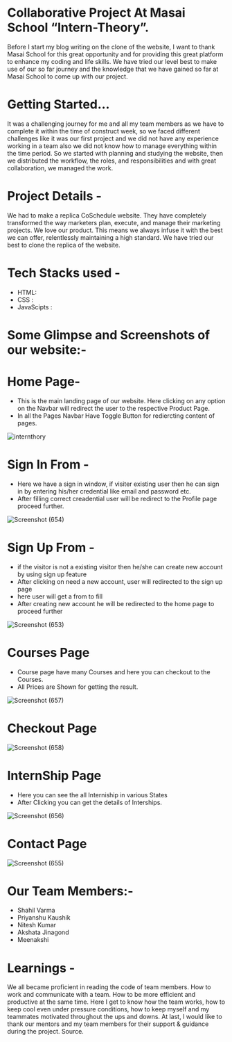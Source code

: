 
# Collaborative Project At Masai School “Intern-Theory”.
Before I start my blog writing on the clone of the website, I want to thank Masai School for this great opportunity and for providing this great platform to enhance my coding and life skills. We have tried our level best to make use of our so far journey and the knowledge that we have gained so far at Masai School to come up with our  project.
# Getting Started…
It was a challenging journey for me and all my team members as we have to complete it within the time of construct week, so we faced different challenges like it was our first project and we did not have any experience working in a team also we did not know how to manage everything within the time period. So we started with planning and studying the website, then we distributed the workflow, the roles, and responsibilities and with great collaboration, we managed the work.

# Project Details -
We had to make a replica CoSchedule website. They have completely transformed the way marketers plan, execute, and manage their marketing projects. We love our product. This means we always infuse it with the best we can offer, relentlessly maintaining a high standard. We have tried our best to clone the replica of the website.

# Tech Stacks used -
- HTML:
- CSS :
- JavaScipts :

# Some Glimpse and Screenshots of our website:-

# Home Page-
- This is the main landing page of our website. Here clicking on any option on the Navbar will redirect the user to the respective Product Page.
- In all the Pages Navbar Have Toggle Button for rediercting content of pages.

![internthory](https://user-images.githubusercontent.com/105913828/190435481-8460e394-9aa4-4279-b677-582f6cc19478.png)
# Sign In From -
- Here we have a sign in window, if visiter existing user then he can sign in by entering his/her credential like email and password etc.
- After filling correct creadential user will be redirect to the Profile page proceed further.

![Screenshot (654)](https://user-images.githubusercontent.com/105913828/190446960-178696bf-8aa4-4b36-a03b-b5bc829f945a.png)


# Sign Up From -
- if the visitor is not a existing visitor then he/she can create new account by using sign up feature
- After clicking on need a new account, user will redirected to the sign up page
- here user will get a from to fill
- After creating new account he will be redirected to the home page to proceed further

![Screenshot (653)](https://user-images.githubusercontent.com/105913828/190446999-adff47a9-a519-4f59-9cae-833fe3520f88.png)


# Courses Page
- Course page have many Courses and here you can checkout to the Courses.
- All Prices are Shown for getting the result. 



![Screenshot (657)](https://user-images.githubusercontent.com/105913828/190447040-5aa099ee-9c4e-4d22-bc89-5684299ed795.png)

# Checkout Page

![Screenshot (658)](https://user-images.githubusercontent.com/105913828/190447181-19a42b5b-1772-47dd-be17-94cd2d7e173c.png)

# InternShip Page
- Here you can see the all Interniship in various States 
- After Clicking you can get the details of Interships.

![Screenshot (656)](https://user-images.githubusercontent.com/105913828/190448215-42dbe0b3-0e9c-471e-a7c6-26dce2b2ed6c.png)

# Contact Page

![Screenshot (655)](https://user-images.githubusercontent.com/105913828/190448391-9145e3ad-f2f5-4d7f-978b-a71022432351.png)

# Our Team Members:-
- Shahil Varma
- Priyanshu Kaushik
- Nitesh Kumar
- Akshata Jinagond
- Meenakshi

# Learnings -

We all became proficient in reading the code of team members. How to work and communicate with a team. How to be more efficient and productive at the same time. Here I get to know how the team works, how to keep cool even under pressure conditions, how to keep myself and my teammates motivated throughout the ups and downs. At last, I would like to thank our mentors and my team members for their support & guidance during the project. Source.







